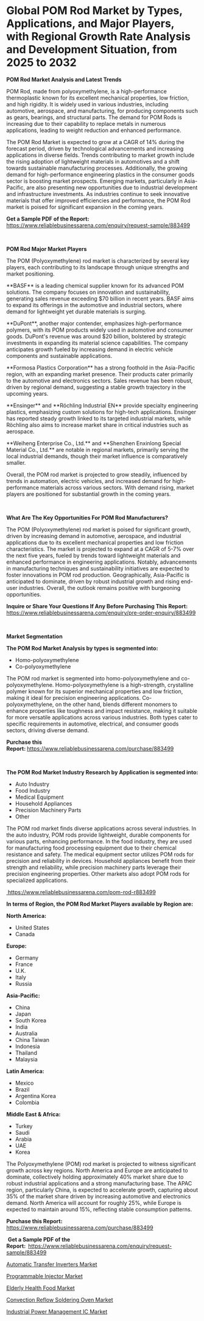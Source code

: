 <p><h1>Global POM Rod Market by Types, Applications, and Major Players, with Regional Growth Rate Analysis and Development Situation, from 2025 to 2032</h1></p><p><strong>POM Rod Market Analysis and Latest Trends</strong></p>
<p><p>POM Rod, made from polyoxymethylene, is a high-performance thermoplastic known for its excellent mechanical properties, low friction, and high rigidity. It is widely used in various industries, including automotive, aerospace, and manufacturing, for producing components such as gears, bearings, and structural parts. The demand for POM Rods is increasing due to their capability to replace metals in numerous applications, leading to weight reduction and enhanced performance. </p><p>The POM Rod Market is expected to grow at a CAGR of 14% during the forecast period, driven by technological advancements and increasing applications in diverse fields. Trends contributing to market growth include the rising adoption of lightweight materials in automotives and a shift towards sustainable manufacturing processes. Additionally, the growing demand for high-performance engineering plastics in the consumer goods sector is boosting market prospects. Emerging markets, particularly in Asia-Pacific, are also presenting new opportunities due to industrial development and infrastructure investments. As industries continue to seek innovative materials that offer improved efficiencies and performance, the POM Rod market is poised for significant expansion in the coming years.</p></p>
<p><strong>Get a Sample PDF of the Report:&nbsp;</strong> <a href="https://www.reliablebusinessarena.com/enquiry/request-sample/883499?utm_campaign=2265&utm_medium=2&utm_source=Github&utm_content=ia&utm_term=30012025&utm_id=pom-rod">https://www.reliablebusinessarena.com/enquiry/request-sample/883499</a></p>
<p>&nbsp;</p>
<p><strong>POM Rod Major Market Players</strong></p>
<p><p>The POM (Polyoxymethylene) rod market is characterized by several key players, each contributing to its landscape through unique strengths and market positioning. </p><p>**BASF** is a leading chemical supplier known for its advanced POM solutions. The company focuses on innovation and sustainability, generating sales revenue exceeding $70 billion in recent years. BASF aims to expand its offerings in the automotive and industrial sectors, where demand for lightweight yet durable materials is surging.</p><p>**DuPont**, another major contender, emphasizes high-performance polymers, with its POM products widely used in automotive and consumer goods. DuPont's revenue was around $20 billion, bolstered by strategic investments in expanding its material science capabilities. The company anticipates growth fueled by increasing demand in electric vehicle components and sustainable applications.</p><p>**Formosa Plastics Corporation** has a strong foothold in the Asia-Pacific region, with an expanding market presence. Their products cater primarily to the automotive and electronics sectors. Sales revenue has been robust, driven by regional demand, suggesting a stable growth trajectory in the upcoming years.</p><p>**Ensinger** and **Röchling Industrial EN** provide specialty engineering plastics, emphasizing custom solutions for high-tech applications. Ensinger has reported steady growth linked to its targeted industrial markets, while Röchling also aims to increase market share in critical industries such as aerospace.</p><p>**Weiheng Enterprise Co., Ltd.** and **Shenzhen Enxinlong Special Material Co., Ltd.** are notable in regional markets, primarily serving the local industrial demands, though their market influence is comparatively smaller. </p><p>Overall, the POM rod market is projected to grow steadily, influenced by trends in automation, electric vehicles, and increased demand for high-performance materials across various sectors. With demand rising, market players are positioned for substantial growth in the coming years.</p></p>
<p>&nbsp;</p>
<p><strong>What Are The Key Opportunities For POM Rod Manufacturers?</strong></p>
<p><p>The POM (Polyoxymethylene) rod market is poised for significant growth, driven by increasing demand in automotive, aerospace, and industrial applications due to its excellent mechanical properties and low friction characteristics. The market is projected to expand at a CAGR of 5-7% over the next five years, fueled by trends toward lightweight materials and enhanced performance in engineering applications. Notably, advancements in manufacturing techniques and sustainability initiatives are expected to foster innovations in POM rod production. Geographically, Asia-Pacific is anticipated to dominate, driven by robust industrial growth and rising end-user industries. Overall, the outlook remains positive with burgeoning opportunities.</p></p>
<p><strong>Inquire or Share Your Questions If Any Before Purchasing This Report:</strong> <a href="https://www.reliablebusinessarena.com/enquiry/pre-order-enquiry/883499?utm_campaign=2265&utm_medium=2&utm_source=Github&utm_content=ia&utm_term=30012025&utm_id=pom-rod">https://www.reliablebusinessarena.com/enquiry/pre-order-enquiry/883499</a></p>
<p>&nbsp;</p>
<p><strong>Market Segmentation</strong></p>
<p><strong>The POM Rod Market Analysis by types is segmented into:</strong></p>
<p><ul><li>Homo-polyoxymethylene</li><li>Co-polyoxymethylene</li></ul></p>
<p><p>The POM rod market is segmented into homo-polyoxymethylene and co-polyoxymethylene. Homo-polyoxymethylene is a high-strength, crystalline polymer known for its superior mechanical properties and low friction, making it ideal for precision engineering applications. Co-polyoxymethylene, on the other hand, blends different monomers to enhance properties like toughness and impact resistance, making it suitable for more versatile applications across various industries. Both types cater to specific requirements in automotive, electrical, and consumer goods sectors, driving diverse demand.</p></p>
<p><strong>Purchase this Report:&nbsp;</strong><a href="https://www.reliablebusinessarena.com/purchase/883499?utm_campaign=2265&utm_medium=2&utm_source=Github&utm_content=ia&utm_term=30012025&utm_id=pom-rod">https://www.reliablebusinessarena.com/purchase/883499</a></p>
<p>&nbsp;</p>
<p><strong>The POM Rod Market Industry Research by Application is segmented into:</strong></p>
<p><ul><li>Auto Industry</li><li>Food Industry</li><li>Medical Equipment</li><li>Household Appliances</li><li>Precision Machinery Parts</li><li>Other</li></ul></p>
<p><p>The POM rod market finds diverse applications across several industries. In the auto industry, POM rods provide lightweight, durable components for various parts, enhancing performance. In the food industry, they are used for manufacturing food processing equipment due to their chemical resistance and safety. The medical equipment sector utilizes POM rods for precision and reliability in devices. Household appliances benefit from their strength and reliability, while precision machinery parts leverage their precision engineering properties. Other markets also adopt POM rods for specialized applications.</p></p>
<p><a href="https://www.reliablebusinessarena.com/pom-rod-r883499?utm_campaign=2265&utm_medium=2&utm_source=Github&utm_content=ia&utm_term=30012025&utm_id=pom-rod">&nbsp;https://www.reliablebusinessarena.com/pom-rod-r883499</a></p>
<p><strong>In terms of Region, the POM Rod Market Players available by Region are:</strong></p>
<p>
    <p> <strong> North America: </strong>
        <ul>
            <li>United States</li>
            <li>Canada</li>
        </ul>
        </p> 
    <p> <strong> Europe: </strong>
        <ul>
            <li>Germany</li>
            <li>France</li>
            <li>U.K.</li>
            <li>Italy</li>
            <li>Russia</li>
        </ul>
        </p> 
    <p> <strong> Asia-Pacific: </strong>
        <ul>
            <li>China</li>
            <li>Japan</li>
            <li>South Korea</li>
            <li>India</li>
            <li>Australia</li>
            <li>China Taiwan</li>
            <li>Indonesia</li>
            <li>Thailand</li>
            <li>Malaysia</li>
        </ul>
        </p> 
    <p> <strong> Latin America: </strong>
        <ul>
            <li>Mexico</li>
            <li>Brazil</li>
            <li>Argentina Korea</li>
            <li>Colombia</li>
        </ul>
        </p> 
    <p> <strong> Middle East & Africa: </strong>
        <ul>
            <li>Turkey</li>
            <li>Saudi</li>
            <li>Arabia</li>
            <li>UAE</li>
            <li>Korea</li>
        </ul>
    </p>
    </p>
<p><p>The Polyoxymethylene (POM) rod market is projected to witness significant growth across key regions. North America and Europe are anticipated to dominate, collectively holding approximately 40% market share due to robust industrial applications and a strong manufacturing base. The APAC region, particularly China, is expected to accelerate growth, capturing about 35% of the market share driven by increasing automotive and electronics demand. North America will account for roughly 25%, while Europe is expected to maintain around 15%, reflecting stable consumption patterns.</p></p>
<p><strong>Purchase this Report: </strong><a href="https://www.reliablebusinessarena.com/purchase/883499?utm_campaign=2265&utm_medium=2&utm_source=Github&utm_content=ia&utm_term=30012025&utm_id=pom-rod">https://www.reliablebusinessarena.com/purchase/883499</a></p>
<p>&nbsp;<strong>Get a Sample PDF of the Report:&nbsp;&nbsp;</strong><a href="https://www.reliablebusinessarena.com/enquiry/request-sample/883499?utm_campaign=2265&utm_medium=2&utm_source=Github&utm_content=ia&utm_term=30012025&utm_id=pom-rod">https://www.reliablebusinessarena.com/enquiry/request-sample/883499</a></p>
<p><strong></strong></p>
<p><p><a href="https://www.linkedin.com/pulse/technology-functions-growth-automatic-transfer-inverters-oe1oc?utm_campaign=2265&utm_medium=2&utm_source=Github&utm_content=ia&utm_term=30012025&utm_id=pom-rod">Automatic Transfer Inverters Market</a></p><p><a href="https://www.linkedin.com/pulse/in-depth-review-programmable-injector-market-size-segmentation-6wjuc?utm_campaign=2265&utm_medium=2&utm_source=Github&utm_content=ia&utm_term=30012025&utm_id=pom-rod">Programmable Injector Market</a></p><p><a href="https://www.linkedin.com/pulse/unlocking-insights-elderly-health-food-market-2025-2032-k9pxc?utm_campaign=2265&utm_medium=2&utm_source=Github&utm_content=ia&utm_term=30012025&utm_id=pom-rod">Elderly Health Food Market</a></p><p><a href="https://www.linkedin.com/pulse/convection-reflow-soldering-oven-market-revolution-2025--sbdzc?utm_campaign=2265&utm_medium=2&utm_source=Github&utm_content=ia&utm_term=30012025&utm_id=pom-rod">Convection Reflow Soldering Oven Market</a></p><p><a href="https://www.linkedin.com/pulse/exploring-industrial-power-management-ic-market-projected-cfnuf?utm_campaign=2265&utm_medium=2&utm_source=Github&utm_content=ia&utm_term=30012025&utm_id=pom-rod">Industrial Power Management IC Market</a></p></p>